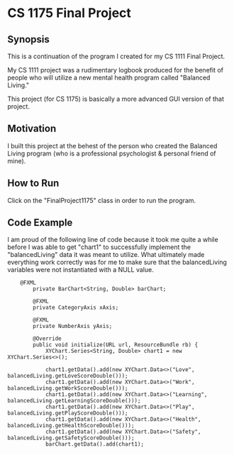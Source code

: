 # CS 1175 Final Project

## Synopsis
This is a continuation of the program I created for my CS 1111 Final Project.

My CS 1111 project was a rudimentary logbook produced for the benefit of people who will utilize a new mental health program called "Balanced Living."

This project (for CS 1175) is basically a more advanced GUI version of that project.

## Motivation
I built this project at the behest of the person who created the Balanced Living program (who is a professional psychologist & personal friend of mine).

## How to Run
Click on the "FinalProject1175" class in order to run the program.

## Code Example
I am proud of the following line of code because it took me quite a while before I was able to get "chart1" to successfully implement the "balancedLiving"
data it was meant to utilize.
What ultimately made everything work correctly was for me to make sure that the balancedLiving variables were not instantiated with a NULL value.
```
    @FXML
        private BarChart<String, Double> barChart;
        
        @FXML
        private CategoryAxis xAxis;
        
        @FXML
        private NumberAxis yAxis;
        
        @Override
        public void initialize(URL url, ResourceBundle rb) {
            XYChart.Series<String, Double> chart1 = new XYChart.Series<>();
            
            chart1.getData().add(new XYChart.Data<>("Love", balancedLiving.getLoveScoreDouble()));
            chart1.getData().add(new XYChart.Data<>("Work", balancedLiving.getWorkScoreDouble()));
            chart1.getData().add(new XYChart.Data<>("Learning", balancedLiving.getLearningScoreDouble()));
            chart1.getData().add(new XYChart.Data<>("Play", balancedLiving.getPlayScoreDouble()));
            chart1.getData().add(new XYChart.Data<>("Health", balancedLiving.getHealthScoreDouble()));
            chart1.getData().add(new XYChart.Data<>("Safety", balancedLiving.getSafetyScoreDouble()));
            barChart.getData().add(chart1);
```
